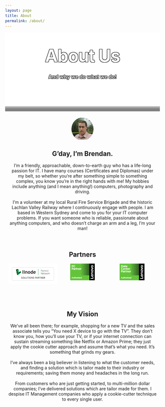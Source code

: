```yaml
---
layout: page
title: About
permalink: /about/
---
```


<style type="text/css" media="screen">
  .title-container {
    margin: 10px auto;
    #max-width: 600px;
    text-align: center;
    color: white;
    text-shadow: -1px -1px 0 #000, 1px -1px 0 #000, -1px 1px 0 #000, 1px 1px 0 #000;
    background-color: white;
    background-image: url("/images/servers.jpg");
    #background-position: center; /* Center the image */
    background-repeat: no-repeat; /* Do not repeat the image */
    background-size: cover; /* Resize the background image to cover the entire container */
    #padding-bottom: 2px;
    #padding-top: 1px;
  }
  .header-img-shadow {
    box-shadow: inset 0px -20px 10px -5px rgba(0,0,0,0.5);
  }
  h1 {
    margin: 30px 0;
    font-size: 4em;
    line-height: 1;
    letter-spacing: -1px;
  }
  .page-content {
       background: rgb(2,0,36);
       background: linear-gradient(190deg, rgba(2,0,36,1) 0%, rgba(9,9,121,1) 25%, rgba(0,212,255,1) 100%); 
  }
  .wrapper {
      background-color: white;
      max-width: 80%;
      margin-right: auto;
      margin-left: auto;
      box-shadow: 0px 8px 15px 5px rgba(0,0,0,0.4);
  }
  .main-content {
    text-align: center;
    padding: 10px;
  }
  .column {
  float: left;
  width: 33.33%;
}
.row:after {
  content: "";
  display: table;
  clear: both;
}
@media screen and (max-width: 600px) {
  .column {
    width: 100%;
  }
}
.self-img {
    border-radius: 100%;
    overflow: hidden;
    height: 40%;
    max-width: 15%;
    margin-right: auto;
    margin-left: auto;
}
</style>
<div class="background-img"></div>
<div class="title-container">
  <br>
  <h1>About Us</h1>

  <h3><strong>And why we do what we do!</strong></h3>

  <br>
  <br>
  <br>
  <br>
<div class="header-img-shadow"><br></div>
</div>

<div class="main-content">
<div class="self-img">
    <img src="/images/self-portrait.jpg" />
</div>
<h2>G’day, I’m Brendan.</h2>
I’m a friendly, approachable, down-to-earth guy who has a life-long passion for IT. I have many courses (Certificates and Diplomas) under my belt, so whether you’re after something simple to something complex, you know you’re in the right hands with me! My hobbies include anything (and I mean anything!) computers, photography and driving. 
<br>
<br>
I’m a volunteer at my local Rural Fire Service Brigade and the historic Lachlan Valley Railway where I continuously engage with people. I am based in Western Sydney and come to you for your IT computer problems. If you want someone who is reliable, passionate about anything computers, and who doesn’t charge an arm and a leg, I’m your man!
<br>
<br>
<br>
<h2>Partners</h2>
<div class="row">
  <div class="column">
    <img src="/images/Linode-Partner-Badge.png" alt="Linode Solutions Partner" />
  </div>
  <div class="column">
    <img src="/images/Lenovo-PC-Partner.png" alt="Lenovo PC Partner" style="height:50%;width:50%;" />
  </div>
  <div class="column">
    <img src="/images/Lenovo-DC-Partner.png" alt="Lenovo Datacenter Partner" style="height:50%;width:50%;" />
  </div>
</div>
<br>
<br>
<br>

<h2>My Vision</h2>
We’ve all been there; for example, shopping for a new TV and the sales associate tells you “You need X device to go with the TV”. They don’t know you, how you’ll use your TV, or if your internet connection can sustain streaming something like Netflix or Amazon Prime; they just apply the cookie cutter approach and assume that’s what you need. It’s something that grinds my gears.
<br>
<br>
I’ve always been a big believer in listening to what the customer needs, and finding a solution which is tailor made to their industry or requirements; saving them money and headaches in the long run.
<br>
<br>
From customers who are just getting started, to multi-million dollar companies; I’ve delivered solutions which are tailor made for them. I despise IT Management companies who apply a cookie-cutter technique to every single user.
<br>
<br>
<br>
</div>